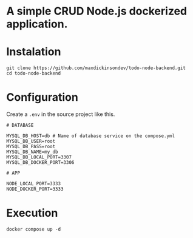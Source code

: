 # A simple CRUD Node.js dockerized application.

# Instalation

```
git clone https://github.com/maxdickinsondev/todo-node-backend.git
cd todo-node-backend
```

# Configuration

Create a `.env` in the source project like this.

```
# DATABASE

MYSQL_DB_HOST=db # Name of database service on the compose.yml
MYSQL_DB_USER=root
MYSQL_DB_PASS=root
MYSQL_DB_NAME=my_db
MYSQL_DB_LOCAL_PORT=3307
MYSQL_DB_DOCKER_PORT=3306

# APP

NODE_LOCAL_PORT=3333
NODE_DOCKER_PORT=3333
```

# Execution

`docker compose up -d`
